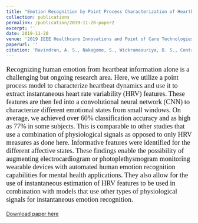 ```yaml
---
title: "Emotion Recognition by Point Process Characterization of Heartbeat Dynamics"
collection: publications
permalink: /publication/2019-11-20-paper2
excerpt: ''
date: 2019-11-20
venue: '2019 IEEE Healthcare Innovations and Point of Care Technologies, (HI-POCT)'
paperurl: ''
citation: 'Ravindran, A. S., Nakagome, S., Wickramasuriya, D. S., Contreras-Vidal, J. L., & Faghih, R. T. (2019, November). Emotion recognition by point process characterization of heartbeat dynamics. In 2019 IEEE Healthcare Innovations and Point of Care Technologies,(HI-POCT) (pp. 13-16). IEEE.'
---
```


<p style="font-family: Garamond; font-size:14pt; font-style:normal">
Recognizing human emotion from heartbeat information alone is a challenging but ongoing research area. Here, we utilize a point process model to characterize heartbeat dynamics
and use it to extract instantaneous heart rate variability (HRV) features. These features are then fed into a convolutional neural network (CNN) to characterize different emotional states from small windows. On average, we achieved over 60% classification accuracy and as high as 77% in some subjects. This is comparable to other studies that use a combination of physiological signals as opposed to only HRV measures as done here. Informative features were identified for the different affective states. These findings enable the possibility of augmenting electrocardiogram or photoplethysmogram monitoring wearable devices with automated human emotion recognition capabilities for mental health applications. They also allow for the use of instantaneous estimation of HRV features to be used in combination with models that use other types of physiological signals for instantaneous emotion recognition.
</p>

[Download paper here](/files/Paper2.pdf)

